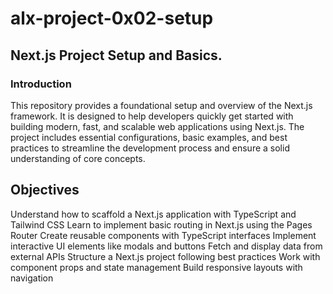 # alx-project-0x02-setup
## Next.js Project Setup and Basics.
### Introduction 
This repository provides a foundational setup and overview of the Next.js framework. It is designed to help developers quickly get started with building modern, fast, and scalable web applications using Next.js. The project includes essential configurations, basic examples, and best practices to streamline the development process and ensure a solid understanding of core concepts.
## Objectives
Understand how to scaffold a Next.js application with TypeScript and Tailwind CSS
Learn to implement basic routing in Next.js using the Pages Router
Create reusable components with TypeScript interfaces
Implement interactive UI elements like modals and buttons
Fetch and display data from external APIs
Structure a Next.js project following best practices
Work with component props and state management
Build responsive layouts with navigation
